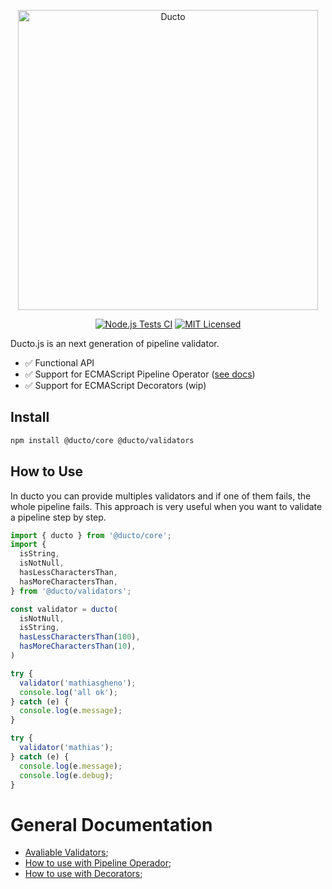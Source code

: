 
<p align="center">
  <img alt="Ducto" src="https://i.imgur.com/p70zxaD.png" width="480">
</p>



<div align="center">

<a href="">[![Node.js Tests CI](https://github.com/mathiasgheno/ducto/actions/workflows/node.js-tests.yml/badge.svg?branch=main)](https://github.com/mathiasgheno/ducto/actions/workflows/node.js-tests.yml)
</a>
<a href="">
<img alt="MIT Licensed" src="https://img.shields.io/github/license/mathiasgheno/ducto" />
</a>
</div>

Ducto.js is an next generation of pipeline validator.

- ✅ Functional API
- ✅ Support for ECMAScript Pipeline Operator ([see docs](/docs/how-pipeline-operator.md))
- ✅ Support for ECMAScript Decorators (wip)

## Install

```bash
npm install @ducto/core @ducto/validators
```

## How to Use

In ducto you can provide multiples validators and if one of them fails, the whole pipeline fails. This approach is very useful when you want to validate a pipeline step by step.

```javascript
import { ducto } from '@ducto/core';
import {
  isString,
  isNotNull,
  hasLessCharactersThan,
  hasMoreCharactersThan,
} from '@ducto/validators';

const validator = ducto(
  isNotNull,
  isString,
  hasLessCharactersThan(100),
  hasMoreCharactersThan(10),
)

try {
  validator('mathiasgheno');
  console.log('all ok');
} catch (e) {
  console.log(e.message);
}

try {
  validator('mathias');
} catch (e) {
  console.log(e.message);
  console.log(e.debug);
}
```

[//]: # (But, you can use the `ducto` to list all the errors. This approach can be helpful when you want to show the user all the errors, like when you have a list of demands for password.)

[//]: # ()

# General Documentation

- [Avaliable Validators](/packages/validators/README.md);
- [How to use with Pipeline Operador](/docs/how-pipeline-operator.md);
- [How to use with Decorators](/docs/how-decorators.md);
